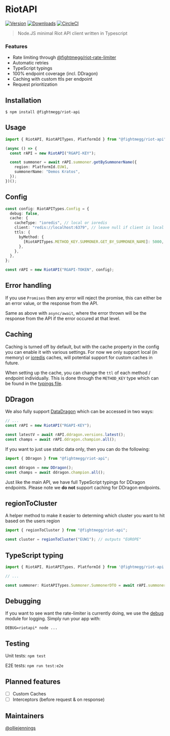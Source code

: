 # RiotAPI

[![Version](https://img.shields.io/npm/v/@fightmegg/riot-api.svg)](https://www.npmjs.com/package/@fightmegg/riot-api)
[![Downloads](https://img.shields.io/npm/dm/@fightmegg/riot-api.svg)](https://www.npmjs.com/package/@fightmegg/riot-api)
[![CircleCI](https://circleci.com/gh/fightmegg/riot-api/tree/master.svg?style=svg)](https://circleci.com/gh/fightmegg/riot-api/tree/master)

> Node.JS minimal Riot API client written in Typescript

### Features

- Rate limiting through [@fightmegg/riot-rate-limiter](https://github.com/fightmegg/riot-rate-limiter)
- Automatic retries
- TypeScript typings
- 100% endpoint coverage (incl. DDragon)
- Caching with custom ttls per endpoint
- Request prioritization

## Installation

```shell
$ npm install @fightmegg/riot-api
```

## Usage

```ts
import { RiotAPI, RiotAPITypes, PlatformId } from "@fightmegg/riot-api";

(async () => {
  const rAPI = new RiotAPI("RGAPI-KEY");

  const summoner = await rAPI.summoner.getBySummonerName({
    region: PlatformId.EUW1,
    summonerName: "Demos Kratos",
  });
})();
```

## Config

```ts
const config: RiotAPITypes.Config = {
  debug: false,
  cache: {
    cacheType: "ioredis", // local or ioredis
    client: "redis://localhost:6379", // leave null if client is local
    ttls: {
      byMethod: {
        [RiotAPITypes.METHOD_KEY.SUMMONER.GET_BY_SUMMONER_NAME]: 5000, // ms
      },
    },
  },
};

const rAPI = new RiotAPI("RGAPI-TOKEN", config);
```

## Error handling

If you use `Promises` then any error will reject the promise, this can either be an error value, or the response from the API.

Same as above with `async/await`, where the error thrown will be the response from the API if the error occured at that level.

## Caching

Caching is turned off by default, but with the cache property in the config you can enable it with various settings. For now we only support local (in memory) or [ioredis](https://github.com/luin/ioredis) caches, will potential support for custom caches in future.

When setting up the cache, you can change the `ttl` of each method / endpoint individually. This is done through the `METHOD_KEY` type which can be found in the [typings file](https://github.com/fightmegg/riot-api/blob/master/src/%40types/index.ts#L92).

## DDragon

We also fully support [DataDragon](https://developer.riotgames.com/docs/lol#data-dragon) which can be accessed in two ways:

```ts
// ...
const rAPI = new RiotAPI("RGAPI-KEY");

const latestV = await rAPI.ddragon.versions.latest();
const champs = await rAPI.ddragon.champion.all();
```

If you want to just use static data only, then you can do the following:

```ts
import { DDragon } from "@fightmegg/riot-api";

const ddragon = new DDragon();
const champs = await ddragon.champion.all();
```

Just like the main API, we have full TypeScript typings for DDragon endpoints. Please note we **do not** support caching for DDragon endpoints.

## regionToCluster

A helper method to make it easier to determing which cluster you want to hit based on the users region

```ts
import { regionToCluster } from "@fightmegg/riot-api";

const cluster = regionToCluster("EUW1"); // outputs "EUROPE"
```

## TypeScript typing

```ts
import { RiotAPI, RiotAPITypes, PlatformId } from '@fightmegg/riot-api';

// ...

const summoner: RiotAPITypes.Summoner.SummonerDTO = await rAPI.summoner.getBySummonerName(...);
```

## Debugging

If you want to see want the rate-limiter is currently doing, we use the [debug](https://github.com/visionmedia/debug) module for logging. Simply run your app with:

```shell
DEBUG=riotapi* node ...
```

## Testing

Unit tests: `npm test`

E2E tests: `npm run test:e2e`

## Planned features

- [ ] Custom Caches
- [ ] Interceptors (before request & on response)

## Maintainers

[@olliejennings](https://github.com/olliejennings)
